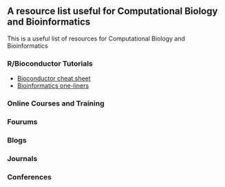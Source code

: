 ## A resource list useful for Computational Biology and Bioinformatics
This is a useful list of resources for Computational Biology and Bioinformatics

### R/Bioconductor Tutorials
- [Bioconductor cheat sheet](https://github.com/mikelove/bioc-refcard)
- [Bioinformatics one-liners](https://github.com/stephenturner/oneliners)

### Online Courses and Training

### Fourums

### Blogs

### Journals

### Conferences
